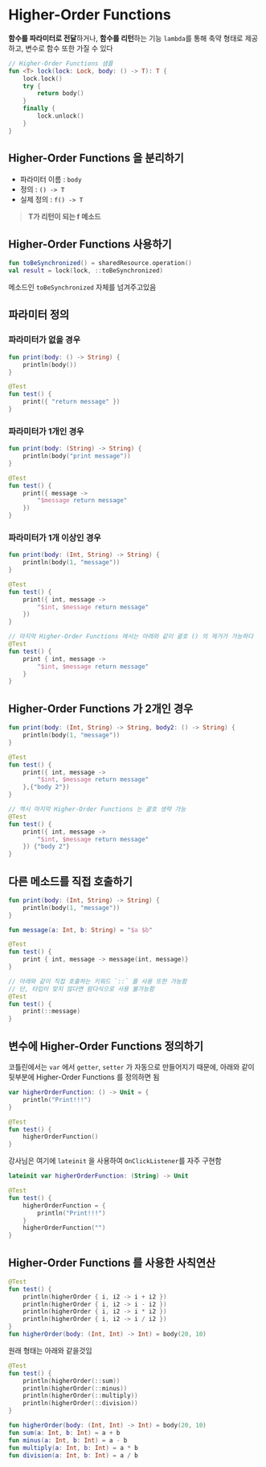 # Higher-Order Functions

**함수를 파라미터로 전달**하거나, **함수를 리턴**하는 기능
`lambda`를 통해 축약 형태로 제공하고, 변수로 함수 또한 가질 수 있다

```kotlin
// Higher-Order Functions 샘플
fun <T> lock(lock: Lock, body: () -> T): T {
    lock.lock()
    try {
        return body()
    }
    finally {
        lock.unlock()
    }
}
```

## Higher-Order Functions 을 분리하기

- 파라미터 이름 : `body`
- 정의 : `() -> T`
- 실제 정의 : `f() -> T`

> **T가 리턴이 되는 f 메소드**

## Higher-Order Functions 사용하기

```kotlin
fun toBeSynchronized() = sharedResource.operation()
val result = lock(lock, ::toBeSynchronized)
```

메소드인 `toBeSynchronized` 자체를 넘겨주고있음

## 파라미터 정의

### 파라미터가 없을 경우

```kotlin
fun print(body: () -> String) {
    println(body())
}

@Test
fun test() {
    print({ "return message" })
}
```

### 파라미터가 1개인 경우

```kotlin
fun print(body: (String) -> String) {
    println(body("print message"))
}

@Test
fun test() {
    print({ message ->
        "$message return message"
    })
}
```

### 파라미터가 1개 이상인 경우

```kotlin
fun print(body: (Int, String) -> String) {
    println(body(1, "message"))
}

@Test
fun test() {
    print({ int, message ->
        "$int, $message return message"
    })
}

// 마지막 Higher-Order Functions 에서는 아래와 같이 괄호 () 의 제거가 가능하다
@Test
fun test() {
    print { int, message ->
        "$int, $message return message"
    }
}
```

## Higher-Order Functions 가 2개인 경우

```kotlin
fun print(body: (Int, String) -> String, body2: () -> String) {
    println(body(1, "message"))
}

@Test
fun test() {
    print({ int, message ->
        "$int, $message return message"
    },{"body 2"})
}

// 역시 마지막 Higher-Order Functions 는 괄호 생략 가능
@Test
fun test() {
    print({ int, message ->
        "$int, $message return message"
    }) {"body 2"}
}
```

## 다른 메소드를 직접 호출하기

```kotlin
fun print(body: (Int, String) -> String) {
    println(body(1, "message"))
}

fun message(a: Int, b: String) = "$a $b"

@Test
fun test() {
    print { int, message -> message(int, message)}
}

// 아래와 같이 직접 호출하는 키워드 `::` 를 사용 또한 가능함
// 단, 타입이 맞지 않다면 람다식으로 사용 불가능함
@Test
fun test() {
    print(::message)
}
```

## 변수에 Higher-Order Functions 정의하기

코틀린에서는 `var` 에서 `getter`, `setter` 가 자동으로 만들어지기 때문에, 아래와 같이 뒷부분에 Higher-Order Functions 를 정의하면 됨

```kotlin
var higherOrderFunction: () -> Unit = {
    println("Print!!!")
}

@Test
fun test() {
    higherOrderFunction()
}
```

강사님은 여기에 `lateinit` 을 사용하여 `OnClickListener`를 자주 구현함

```kotlin
lateinit var higherOrderFunction: (String) -> Unit

@Test
fun test() {
    higherOrderFunction = {
        println("Print!!!")
    }
    higherOrderFunction("")
}
```

## Higher-Order Functions 를 사용한 사칙연산

```kotlin
@Test
fun test() {
    println(higherOrder { i, i2 -> i + i2 })
    println(higherOrder { i, i2 -> i - i2 })
    println(higherOrder { i, i2 -> i * i2 })
    println(higherOrder { i, i2 -> i / i2 })
}
fun higherOrder(body: (Int, Int) -> Int) = body(20, 10)
```

원래 형태는 아래와 같을것임

```kotlin
@Test
fun test() {
    println(higherOrder(::sum))
    println(higherOrder(::minus))
    println(higherOrder(::multiply))
    println(higherOrder(::division))
}

fun higherOrder(body: (Int, Int) -> Int) = body(20, 10)
fun sum(a: Int, b: Int) = a + b
fun minus(a: Int, b: Int) = a - b
fun multiply(a: Int, b: Int) = a * b
fun division(a: Int, b: Int) = a / b
```
